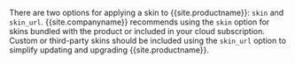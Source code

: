 There are two options for applying a skin to {{site.productname}}: `skin` and `skin_url`. {{site.companyname}} recommends using the `skin` option for skins bundled with the product or included in your cloud subscription. Custom or third-party skins should be included using the `skin_url` option to simplify updating and upgrading {{site.productname}}.